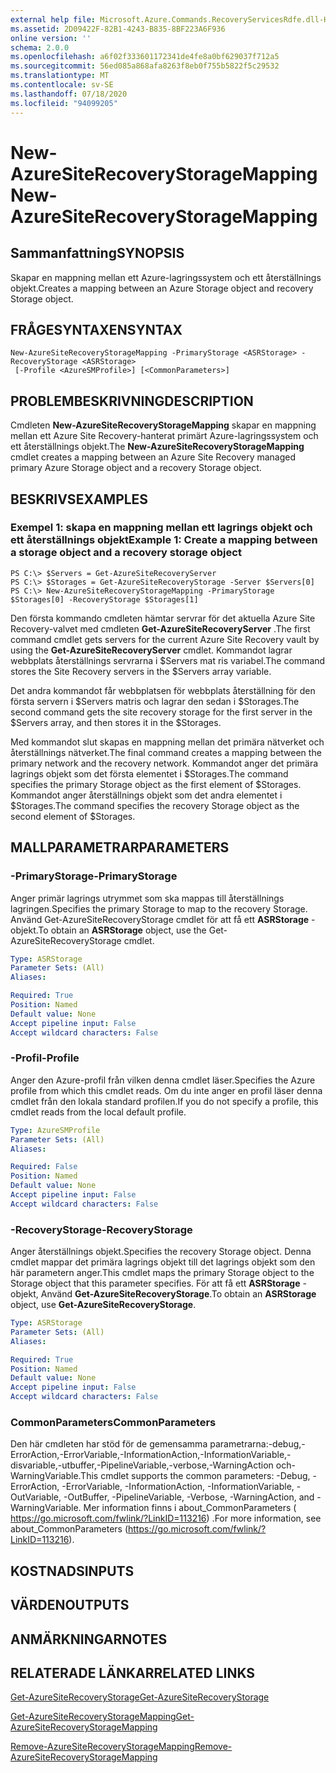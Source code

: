 ```yaml
---
external help file: Microsoft.Azure.Commands.RecoveryServicesRdfe.dll-Help.xml
ms.assetid: 2D09422F-82B1-4243-B835-8BF223A6F936
online version: ''
schema: 2.0.0
ms.openlocfilehash: a6f02f333601172341de4fe8a0bf629037f712a5
ms.sourcegitcommit: 56ed085a868afa8263f8eb0f755b5822f5c29532
ms.translationtype: MT
ms.contentlocale: sv-SE
ms.lasthandoff: 07/18/2020
ms.locfileid: "94099205"
---
```

# <span data-ttu-id="e0544-101">New-AzureSiteRecoveryStorageMapping</span><span class="sxs-lookup"><span data-stu-id="e0544-101">New-AzureSiteRecoveryStorageMapping</span></span>

## <span data-ttu-id="e0544-102">Sammanfattning</span><span class="sxs-lookup"><span data-stu-id="e0544-102">SYNOPSIS</span></span>
<span data-ttu-id="e0544-103">Skapar en mappning mellan ett Azure-lagringssystem och ett återställnings objekt.</span><span class="sxs-lookup"><span data-stu-id="e0544-103">Creates a mapping between an Azure Storage object and recovery Storage object.</span></span>

## <span data-ttu-id="e0544-104">FRÅGESYNTAXEN</span><span class="sxs-lookup"><span data-stu-id="e0544-104">SYNTAX</span></span>

```
New-AzureSiteRecoveryStorageMapping -PrimaryStorage <ASRStorage> -RecoveryStorage <ASRStorage>
 [-Profile <AzureSMProfile>] [<CommonParameters>]
```

## <span data-ttu-id="e0544-105">PROBLEMBESKRIVNING</span><span class="sxs-lookup"><span data-stu-id="e0544-105">DESCRIPTION</span></span>
<span data-ttu-id="e0544-106">Cmdleten **New-AzureSiteRecoveryStorageMapping** skapar en mappning mellan ett Azure Site Recovery-hanterat primärt Azure-lagringssystem och ett återställnings objekt.</span><span class="sxs-lookup"><span data-stu-id="e0544-106">The **New-AzureSiteRecoveryStorageMapping** cmdlet creates a mapping between an Azure Site Recovery managed primary Azure Storage object and a recovery Storage object.</span></span>

## <span data-ttu-id="e0544-107">BESKRIVS</span><span class="sxs-lookup"><span data-stu-id="e0544-107">EXAMPLES</span></span>

### <span data-ttu-id="e0544-108">Exempel 1: skapa en mappning mellan ett lagrings objekt och ett återställnings objekt</span><span class="sxs-lookup"><span data-stu-id="e0544-108">Example 1: Create a mapping between a storage object and a recovery storage object</span></span>
```
PS C:\> $Servers = Get-AzureSiteRecoveryServer
PS C:\> $Storages = Get-AzureSiteRecoveryStorage -Server $Servers[0]
PS C:\> New-AzureSiteRecoveryStorageMapping -PrimaryStorage $Storages[0] -RecoveryStorage $Storages[1]
```

<span data-ttu-id="e0544-109">Den första kommando cmdleten hämtar servrar för det aktuella Azure Site Recovery-valvet med cmdleten **Get-AzureSiteRecoveryServer** .</span><span class="sxs-lookup"><span data-stu-id="e0544-109">The first command cmdlet gets servers for the current Azure Site Recovery vault by using the **Get-AzureSiteRecoveryServer** cmdlet.</span></span>
<span data-ttu-id="e0544-110">Kommandot lagrar webbplats återställnings servrarna i $Servers mat ris variabel.</span><span class="sxs-lookup"><span data-stu-id="e0544-110">The command stores the Site Recovery servers in the $Servers array variable.</span></span>

<span data-ttu-id="e0544-111">Det andra kommandot får webbplatsen för webbplats återställning för den första servern i $Servers matris och lagrar den sedan i $Storages.</span><span class="sxs-lookup"><span data-stu-id="e0544-111">The second command gets the site recovery storage for the first server in the $Servers array, and then stores it in the $Storages.</span></span>

<span data-ttu-id="e0544-112">Med kommandot slut skapas en mappning mellan det primära nätverket och återställnings nätverket.</span><span class="sxs-lookup"><span data-stu-id="e0544-112">The final command creates a mapping between the primary network and the recovery network.</span></span>
<span data-ttu-id="e0544-113">Kommandot anger det primära lagrings objekt som det första elementet i $Storages.</span><span class="sxs-lookup"><span data-stu-id="e0544-113">The command specifies the primary Storage object as the first element of $Storages.</span></span>
<span data-ttu-id="e0544-114">Kommandot anger återställnings objekt som det andra elementet i $Storages.</span><span class="sxs-lookup"><span data-stu-id="e0544-114">The command specifies the recovery Storage object as the second element of $Storages.</span></span>

## <span data-ttu-id="e0544-115">MALLPARAMETRAR</span><span class="sxs-lookup"><span data-stu-id="e0544-115">PARAMETERS</span></span>

### <span data-ttu-id="e0544-116">-PrimaryStorage</span><span class="sxs-lookup"><span data-stu-id="e0544-116">-PrimaryStorage</span></span>
<span data-ttu-id="e0544-117">Anger primär lagrings utrymmet som ska mappas till återställnings lagringen.</span><span class="sxs-lookup"><span data-stu-id="e0544-117">Specifies the primary Storage to map to the recovery Storage.</span></span>
<span data-ttu-id="e0544-118">Använd Get-AzureSiteRecoveryStorage cmdlet för att få ett **ASRStorage** -objekt.</span><span class="sxs-lookup"><span data-stu-id="e0544-118">To obtain an **ASRStorage** object, use the Get-AzureSiteRecoveryStorage cmdlet.</span></span>

```yaml
Type: ASRStorage
Parameter Sets: (All)
Aliases: 

Required: True
Position: Named
Default value: None
Accept pipeline input: False
Accept wildcard characters: False
```

### <span data-ttu-id="e0544-119">-Profil</span><span class="sxs-lookup"><span data-stu-id="e0544-119">-Profile</span></span>
<span data-ttu-id="e0544-120">Anger den Azure-profil från vilken denna cmdlet läser.</span><span class="sxs-lookup"><span data-stu-id="e0544-120">Specifies the Azure profile from which this cmdlet reads.</span></span>
<span data-ttu-id="e0544-121">Om du inte anger en profil läser denna cmdlet från den lokala standard profilen.</span><span class="sxs-lookup"><span data-stu-id="e0544-121">If you do not specify a profile, this cmdlet reads from the local default profile.</span></span>

```yaml
Type: AzureSMProfile
Parameter Sets: (All)
Aliases: 

Required: False
Position: Named
Default value: None
Accept pipeline input: False
Accept wildcard characters: False
```

### <span data-ttu-id="e0544-122">-RecoveryStorage</span><span class="sxs-lookup"><span data-stu-id="e0544-122">-RecoveryStorage</span></span>
<span data-ttu-id="e0544-123">Anger återställnings objekt.</span><span class="sxs-lookup"><span data-stu-id="e0544-123">Specifies the recovery Storage object.</span></span>
<span data-ttu-id="e0544-124">Denna cmdlet mappar det primära lagrings objekt till det lagrings objekt som den här parametern anger.</span><span class="sxs-lookup"><span data-stu-id="e0544-124">This cmdlet maps the primary Storage object to the Storage object that this parameter specifies.</span></span>
<span data-ttu-id="e0544-125">För att få ett **ASRStorage** -objekt, Använd **Get-AzureSiteRecoveryStorage**.</span><span class="sxs-lookup"><span data-stu-id="e0544-125">To obtain an **ASRStorage** object, use **Get-AzureSiteRecoveryStorage**.</span></span>

```yaml
Type: ASRStorage
Parameter Sets: (All)
Aliases: 

Required: True
Position: Named
Default value: None
Accept pipeline input: False
Accept wildcard characters: False
```

### <span data-ttu-id="e0544-126">CommonParameters</span><span class="sxs-lookup"><span data-stu-id="e0544-126">CommonParameters</span></span>
<span data-ttu-id="e0544-127">Den här cmdleten har stöd för de gemensamma parametrarna:-debug,-ErrorAction,-ErrorVariable,-InformationAction,-InformationVariable,-disvariable,-utbuffer,-PipelineVariable,-verbose,-WarningAction och-WarningVariable.</span><span class="sxs-lookup"><span data-stu-id="e0544-127">This cmdlet supports the common parameters: -Debug, -ErrorAction, -ErrorVariable, -InformationAction, -InformationVariable, -OutVariable, -OutBuffer, -PipelineVariable, -Verbose, -WarningAction, and -WarningVariable.</span></span> <span data-ttu-id="e0544-128">Mer information finns i about_CommonParameters ( https://go.microsoft.com/fwlink/?LinkID=113216) .</span><span class="sxs-lookup"><span data-stu-id="e0544-128">For more information, see about_CommonParameters (https://go.microsoft.com/fwlink/?LinkID=113216).</span></span>

## <span data-ttu-id="e0544-129">KOSTNADS</span><span class="sxs-lookup"><span data-stu-id="e0544-129">INPUTS</span></span>

## <span data-ttu-id="e0544-130">VÄRDEN</span><span class="sxs-lookup"><span data-stu-id="e0544-130">OUTPUTS</span></span>

## <span data-ttu-id="e0544-131">ANMÄRKNINGAR</span><span class="sxs-lookup"><span data-stu-id="e0544-131">NOTES</span></span>

## <span data-ttu-id="e0544-132">RELATERADE LÄNKAR</span><span class="sxs-lookup"><span data-stu-id="e0544-132">RELATED LINKS</span></span>

[<span data-ttu-id="e0544-133">Get-AzureSiteRecoveryStorage</span><span class="sxs-lookup"><span data-stu-id="e0544-133">Get-AzureSiteRecoveryStorage</span></span>](./Get-AzureSiteRecoveryStorage.md)

[<span data-ttu-id="e0544-134">Get-AzureSiteRecoveryStorageMapping</span><span class="sxs-lookup"><span data-stu-id="e0544-134">Get-AzureSiteRecoveryStorageMapping</span></span>](./Get-AzureSiteRecoveryStorageMapping.md)

[<span data-ttu-id="e0544-135">Remove-AzureSiteRecoveryStorageMapping</span><span class="sxs-lookup"><span data-stu-id="e0544-135">Remove-AzureSiteRecoveryStorageMapping</span></span>](./Remove-AzureSiteRecoveryStorageMapping.md)


